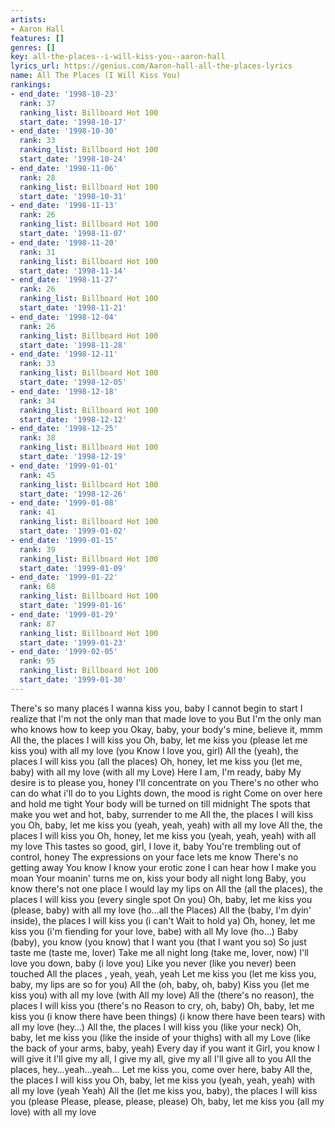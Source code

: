 ```yaml
---
artists:
- Aaron Hall
features: []
genres: []
key: all-the-places--i-will-kiss-you--aaron-hall
lyrics_url: https://genius.com/Aaron-hall-all-the-places-lyrics
name: All The Places (I Will Kiss You)
rankings:
- end_date: '1998-10-23'
  rank: 37
  ranking_list: Billboard Hot 100
  start_date: '1998-10-17'
- end_date: '1998-10-30'
  rank: 33
  ranking_list: Billboard Hot 100
  start_date: '1998-10-24'
- end_date: '1998-11-06'
  rank: 28
  ranking_list: Billboard Hot 100
  start_date: '1998-10-31'
- end_date: '1998-11-13'
  rank: 26
  ranking_list: Billboard Hot 100
  start_date: '1998-11-07'
- end_date: '1998-11-20'
  rank: 31
  ranking_list: Billboard Hot 100
  start_date: '1998-11-14'
- end_date: '1998-11-27'
  rank: 26
  ranking_list: Billboard Hot 100
  start_date: '1998-11-21'
- end_date: '1998-12-04'
  rank: 26
  ranking_list: Billboard Hot 100
  start_date: '1998-11-28'
- end_date: '1998-12-11'
  rank: 33
  ranking_list: Billboard Hot 100
  start_date: '1998-12-05'
- end_date: '1998-12-18'
  rank: 34
  ranking_list: Billboard Hot 100
  start_date: '1998-12-12'
- end_date: '1998-12-25'
  rank: 38
  ranking_list: Billboard Hot 100
  start_date: '1998-12-19'
- end_date: '1999-01-01'
  rank: 45
  ranking_list: Billboard Hot 100
  start_date: '1998-12-26'
- end_date: '1999-01-08'
  rank: 41
  ranking_list: Billboard Hot 100
  start_date: '1999-01-02'
- end_date: '1999-01-15'
  rank: 39
  ranking_list: Billboard Hot 100
  start_date: '1999-01-09'
- end_date: '1999-01-22'
  rank: 68
  ranking_list: Billboard Hot 100
  start_date: '1999-01-16'
- end_date: '1999-01-29'
  rank: 87
  ranking_list: Billboard Hot 100
  start_date: '1999-01-23'
- end_date: '1999-02-05'
  rank: 95
  ranking_list: Billboard Hot 100
  start_date: '1999-01-30'
---
```

There's so many places I wanna kiss you, baby
I cannot begin to start
I realize that I'm not the only man that made love to you
But I'm the only man who knows how to keep you
Okay, baby, your body's mine, believe it, mmm
All the, the places I will kiss you
Oh, baby, let me kiss you (please let me kiss you) with all my love (you
Know I love you, girl)
All the (yeah), the places I will kiss you (all the places)
Oh, honey, let me kiss you (let me, baby) with all my love (with all my
Love)
Here I am, I'm ready, baby
My desire is to please you, honey
I'll concentrate on you
There's no other who can do what i'll do to you
Lights down, the mood is right
Come on over here and hold me tight
Your body will be turned on till midnight
The spots that make you wet and hot, baby, surrender to me
All the, the places I will kiss you
Oh, baby, let me kiss you (yeah, yeah, yeah) with all my love
All the, the places I will kiss you
Oh, honey, let me kiss you (yeah, yeah, yeah) with all my love
This tastes so good, girl, I love it, baby
You're trembling out of control, honey
The expressions on your face lets me know
There's no getting away
You know I know your erotic zone
I can hear how I make you moan
Your moanin' turns me on, kiss your body all night long
Baby, you know there's not one place I would lay my lips on
All the (all the places), the places I will kiss you (every single spot
On you)
Oh, baby, let me kiss you (please, baby) with all my love (ho…all the
Places)
All the (baby, I'm dyin' inside), the places I will kiss you (i can't
Wait to hold ya)
Oh, honey, let me kiss you (i'm fiending for your love, babe) with all
My love (ho…)
Baby (baby), you know (you know) that I want you (that I want you so)
So just taste me (taste me, lover)
Take me all night long (take me, lover, now)
I'll love you down, baby (i love you)
Like you never (like you never) been touched
All the places , yeah, yeah, yeah
Let me kiss you (let me kiss you, baby, my lips are so for you)
All the (oh, baby, oh, baby)
Kiss you (let me kiss you) with all my love (with
All my love)
All the (there's no reason), the places I will kiss you (there's no
Reason to cry, oh, baby)
Oh, baby, let me kiss you (i know there have been things)
(i know there have been tears) with all my love (hey…)
All the, the places I will kiss you (like your neck)
Oh, baby, let me kiss you (like the inside of your thighs) with all my
Love
(like the back of your arms, baby, yeah)
Every day if you want it
Girl, you know I will give it
I'll give my all, I give my all, give my all
I'll give all to you
All the places, hey…yeah…yeah…
Let me kiss you, come over here, baby
All the, the places I will kiss you
Oh, baby, let me kiss you (yeah, yeah, yeah) with all my love (yeah
Yeah)
All the (let me kiss you, baby), the places I will kiss you (please
Please, please, please, please)
Oh, baby, let me kiss you (all my love) with all my love

